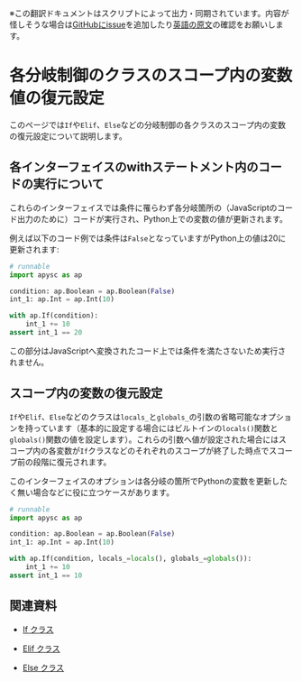 <span class="inconspicuous-txt">※この翻訳ドキュメントはスクリプトによって出力・同期されています。内容が怪しそうな場合は<a href="https://github.com/simon-ritchie/apysc/issues" target="_blank">GitHubにissue</a>を追加したり[英語の原文](branch_instruction_variables_reverting_setting.md)の確認をお願いします。</span>

# 各分岐制御のクラスのスコープ内の変数値の復元設定

このページでは`If`や`Elif`、`Else`などの分岐制御の各クラスのスコープ内の変数の復元設定について説明します。

## 各インターフェイスのwithステートメント内のコードの実行について

これらのインターフェイスでは条件に罹らわず各分岐箇所の（JavaScriptのコード出力のために）コードが実行され、Python上での変数の値が更新されます。

例えば以下のコード例では条件は`False`となっていますがPython上の値は20に更新されます:

```py
# runnable
import apysc as ap

condition: ap.Boolean = ap.Boolean(False)
int_1: ap.Int = ap.Int(10)

with ap.If(condition):
    int_1 += 10
assert int_1 == 20
```

この部分はJavaScriptへ変換されたコード上では条件を満たさないため実行されません。

## スコープ内の変数の復元設定

`If`や`Elif`、`Else`などのクラスは`locals_`と`globals_`の引数の省略可能なオプションを持っています（基本的に設定する場合にはビルトインの`locals()`関数と`globals()`関数の値を設定します）。これらの引数へ値が設定された場合にはスコープ内の各変数が`If`クラスなどのそれぞれのスコープが終了した時点でスコープ前の段階に復元されます。

このインターフェイスのオプションは各分岐の箇所でPythonの変数を更新したく無い場合などに役に立つケースがあります。

```py
# runnable
import apysc as ap

condition: ap.Boolean = ap.Boolean(False)
int_1: ap.Int = ap.Int(10)

with ap.If(condition, locals_=locals(), globals_=globals()):
    int_1 += 10
assert int_1 == 10
```

## 関連資料

- [If クラス](jp_if.md)
- [Elif クラス](jp_elif.md)

- [Else クラス](jp_else.md)